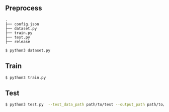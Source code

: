## Preprocess

```
.
├── config.json
├── dataset.py
├── train.py
├── test.py
├── release
```

```bash
$ python3 dataset.py
```

## Train

```bash
$ python3 train.py
```

## Test

```bash
$ python3 test.py  --test_data_path path/to/test --output_path path/to/prediction_file
```

